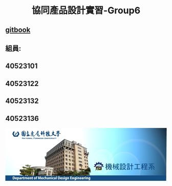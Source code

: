 # <center>協同產品設計實習-Group6</center>

## [gitbook](https://legacy.gitbook.com/@s40523132)

## 組員:

## 40523101

## 40523122

## 40523132

## 40523136
 ![](/assets/109201845.jpg)



